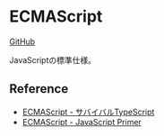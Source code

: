 # ECMAScript

[GitHub](https://github.com/tc39/ecma262)

JavaScriptの標準仕様。

## Reference

- [ECMAScript - サバイバルTypeScript](https://typescriptbook.jp/overview/ecmascript)
- [ECMAScript - JavaScript Primer
](https://jsprimer.net/basic/ecmascript/)